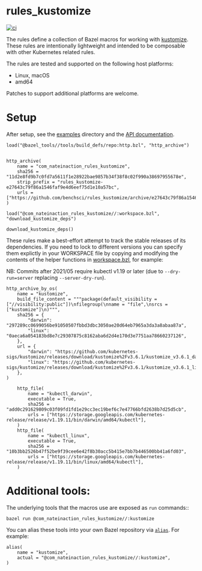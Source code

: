 # rules_kustomize
[![ci](https://github.com/nateinaction/rules_kustomize/actions/workflows/ci.yaml/badge.svg?branch=main)](https://github.com/nateinaction/rules_kustomize/actions/workflows/ci.yaml)

The rules define a collection of Bazel macros for working with
[kustomize](https://kustomize.io/).  These rules are intentionally lightweight
and intended to be composable with other Kubernetes related rules.

The rules are tested and supported on the following host platforms:

* Linux, macOS
* amd64

Patches to support additional platforms are welcome.

# Setup

After setup, see the [examples](./examples/) directory and the [API documentation](./docs/defs.md).

```bzl
load("@bazel_tools//tools/build_defs/repo:http.bzl", "http_archive")


http_archive(
    name = "com_nateinaction_rules_kustomize",
    sha256 = "11d2e8fd9b7c0fd7a5611f1e28922bae9857b34f38f8c02f990a38697955678e",
    strip_prefix = "rules_kustomize-e27643c79f86a1546faf9e4d6eef75d1e10a57bc",
    urls = ["https://github.com/benchsci/rules_kustomize/archive/e27643c79f86a1546faf9e4d6eef75d1e10a57bc.zip"],
)

load("@com_nateinaction_rules_kustomize//:workspace.bzl", "download_kustomize_deps")

download_kustomize_deps()
```

These rules make a best-effort attempt to track the stable releases of its
dependencies.  If you need to lock to different versions you can specify them
explictly in your WORKSPACE file by copying and modifying the contents of the
helper functions in [workspace.bzl](./workspace.bzl), for example:

NB: Commits after 2021/05 require kubectl v1.19 or later (due to
`--dry-run=server` replacing `--server-dry-run`).

```bzl
http_archive_by_os(
    name = "kustomize",
    build_file_content = """package(default_visibility = ["//visibility:public"])\nfilegroup(\nname = "file",\nsrcs = ["kustomize"]\n)""",
    sha256 = {
        "darwin": "297289cc0699056be91050507fbbd3dbc3050ae20d64eb7965a3da3a8abaa87a",
        "linux": "0aeca6a054183bd8e7c29307875c8162aba6d2d4e170d3e7751aa78660237126",
    },
    url = {
        "darwin": "https://github.com/kubernetes-sigs/kustomize/releases/download/kustomize%2Fv3.6.1/kustomize_v3.6.1_darwin_amd64.tar.gz",
        "linux": "https://github.com/kubernetes-sigs/kustomize/releases/download/kustomize%2Fv3.6.1/kustomize_v3.6.1_linux_amd64.tar.gz",
    },
)

    http_file(
        name = "kubectl_darwin",
        executable = True,
        sha256 = "add0c291629809c03f09fd1fd1e29cc3ec19bef6c7e47766bfd2638b7d25d5cb",
        urls = ["https://storage.googleapis.com/kubernetes-release/release/v1.19.11/bin/darwin/amd64/kubectl"],
    )
    http_file(
        name = "kubectl_linux",
        executable = True,
        sha256 = "10b3bb2526b47f52be9f39cee6e42f8b30acc5b415e7bb7b446500bb41a6fd03",
        urls = ["https://storage.googleapis.com/kubernetes-release/release/v1.19.11/bin/linux/amd64/kubectl"],
    )

```

# Additional tools:

The underlying tools that the macros use are exposed as `run` commands::

    bazel run @com_nateinaction_rules_kustomize//:kustomize

You can alias these tools into your own Bazel repository via
[`alias`](https://docs.bazel.build/versions/master/be/general.html#alias).  For
example:

    alias(
        name = "kustomize",
        actual = "@com_nateinaction_rules_kustomize//:kustomize",
    )
